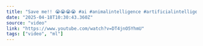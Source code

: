 ```yaml
---
title: "Save me!! 😭😭😭😭 #ai #animalintelligence #artificialintelligence #animals #cuteanimals #bunny"
date: "2025-04-18T10:30:43.360Z"
source: "video"
link: "https://www.youtube.com/watch?v=DT4jnO5YhmU"
tags: ["video", "ml"]
---
```



